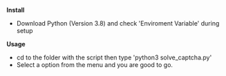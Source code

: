 **Install**
* Download Python (Version 3.8) and check 'Enviroment Variable' during setup

**Usage**
* cd to the folder with the script then type 'python3 solve_captcha.py'
* Select a option from the menu and you are good to go.
